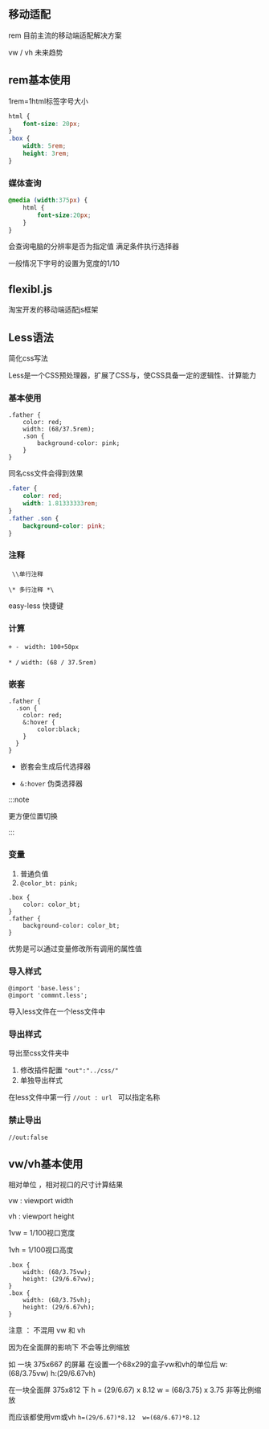 ## 移动适配

rem		目前主流的移动端适配解决方案

vw / vh   	未来趋势

## rem基本使用

1rem=1html标签字号大小

```css
html {
	font-size: 20px;
}
.box {
	width: 5rem;
	height: 3rem;
}
```

### 媒体查询

```css
@media (width:375px) {
	html {
		font-size:20px;
	}
}
```

会查询电脑的分辨率是否为指定值 满足条件执行选择器

一般情况下字号的设置为宽度的1/10

## flexibl.js

淘宝开发的移动端适配js框架



## Less语法

简化css写法

Less是一个CSS预处理器，扩展了CSS与，使CSS具备一定的逻辑性、计算能力

### 基本使用

```less
.father {
    color: red;
    width: (68/37.5rem);
    .son {
        background-color: pink;
    }
}
```

同名css文件会得到效果

```css
.fater {
    color: red;
    width: 1.81333333rem;
}
.father .son {
    background-color: pink;
}
```

### 注释

` \\单行注释`

`\* 多行注释 *\` 

easy-less 快捷键

### 计算

`+ - `   `width: 100+50px`

`* /`  `width: (68 / 37.5rem)`

### 嵌套

```less
.father {
  .son {
  	color: red;
  	&:hover {
  		color:black;
  	}
  }
}
```

- 嵌套会生成后代选择器

- `&:hover` 伪类选择器  

:::note 

更方便位置切换

:::

### 变量

1. 普通负值
2. `@color_bt: pink;`

```less
.box {
	color: color_bt;
}
.father {
	background-color: color_bt;
}
```

优势是可以通过变量修改所有调用的属性值

### 导入样式

```less
@import 'base.less';
@import 'commnt.less';
```

导入less文件在一个less文件中 

### 导出样式

导出至css文件夹中

1. 修改插件配置 `"out":"../css/"`
2. 单独导出样式

在less文件中第一行 `//out : url ` 可以指定名称

### 禁止导出

`//out:false`

## vw/vh基本使用

相对单位 ，相对视口的尺寸计算结果

vw : viewport width

vh : viewport height 

1vw = 1/100视口宽度

1vh = 1/100视口高度

```less
.box {
	width: (68/3.75vw);
	height: (29/6.67vw);
}
.box {
	width: (68/3.75vh);
	height: (29/6.67vh);
}
```

注意 ： 不混用 vw 和 vh

因为在全面屏的影响下 不会等比例缩放

如 一块 375x667 的屏幕 在设置一个68x29的盒子vw和vh的单位后	w: (68/3.75vw) h:(29/6.67vh)

在一块全面屏 375x812 下   h = (29/6.67) x 8.12     w = (68/3.75) x 3.75  非等比例缩放

而应该都使用vm或vh `h=(29/6.67)*8.12  w=(68/6.67)*8.12`







